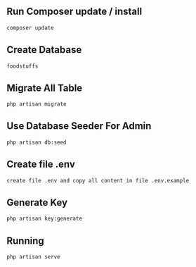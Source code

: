 ## Run Composer update / install
```bash
composer update
```
## Create Database

```bash
foodstuffs
```

## Migrate All Table

```bash
php artisan migrate
```

## Use Database Seeder For Admin

```bash
php artisan db:seed
```

## Create file .env

```bash
create file .env and copy all content in file .env.example
```

## Generate Key

```bash
php artisan key:generate
```

## Running

```bash
php artisan serve
```
